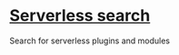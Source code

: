 # [Serverless search](https://pmuens.github.io/serverless-search)
Search for serverless plugins and modules
